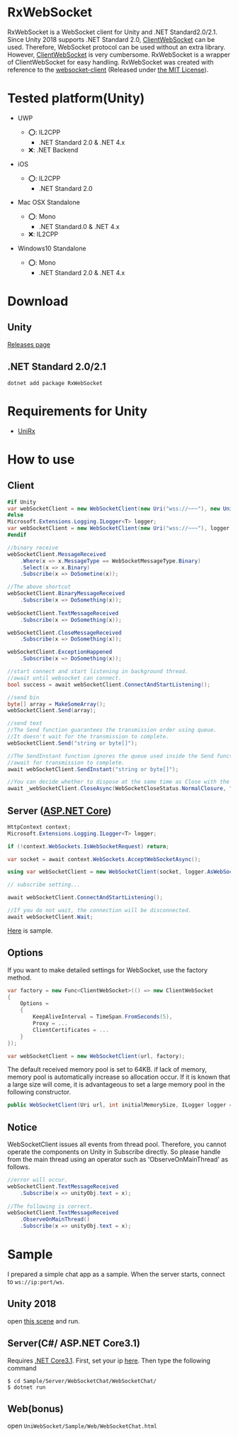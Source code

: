 # RxWebSocket
RxWebSocket is a WebSocket client for Unity and .NET Standard2.0/2.1. Since Unity 2018 supports .NET Standard 2.0, [ClientWebSocket](https://docs.microsoft.com/ja-jp/dotnet/api/system.net.websockets.clientwebsocket?view=netstandard-2.0) can be used. Therefore, WebSocket protocol can be used without an extra library. However, [ClientWebSocket](https://docs.microsoft.com/ja-jp/dotnet/api/system.net.websockets.clientwebsocket?view=netstandard-2.0) is very cumbersome.
RxWebSocket is a wrapper of ClientWebSocket for easy handling. RxWebSocket was created with reference to the [websocket-client](https://github.com/Marfusios/websocket-client) (Released under [the MIT License](https://github.com/Marfusios/websocket-client/blob/master/LICENSE)).

# Tested platform(Unity)
- UWP
  -  ⭕️: IL2CPP
     -  .NET Standard 2.0 & .NET 4.x
  -  ❌: .NET Backend
  
- iOS
  - ⭕️: IL2CPP
    - .NET Standard 2.0

- Mac OSX Standalone
  -  ⭕️: Mono
     -  .NET Standard.0 & .NET 4.x
  -  ❌: IL2CPP

- Windows10 Standalone
  -  ⭕️: Mono
     -  .NET Standard 2.0 & .NET 4.x

# Download
## Unity
[Releases page](https://github.com/nenoNaninu/RxWebSocket/releases)

## .NET Standard 2.0/2.1
```
dotnet add package RxWebSocket
```

# Requirements for Unity
- [UniRx](https://github.com/neuecc/UniRx/releases)

# How to use
## Client
```csharp
#if Unity
var webSocketClient = new WebSocketClient(new Uri("wss://~~~"), new UnityConsoleLogger());
#else 
Microsoft.Extensions.Logging.ILogger<T> logger;
var webSocketClient = new WebSocketClient(new Uri("wss://~~~"), logger.AsWebSocketLogger());
#endif

//binary receive
webSocketClient.MessageReceived
    .Where(x => x.MessageType == WebSocketMessageType.Binary)
    .Select(x => x.Binary)
    .Subscribe(x => DoSometine(x));

//The above shortcut
webSocketClient.BinaryMessageReceived
    .Subscribe(x => DoSomething(x));
    
webSocketClient.TextMessageReceived
    .Subscribe(x => DoSomething(x));

webSocketClient.CloseMessageReceived
    .Subscribe(x => DoSomething(x));

webSocketClient.ExceptionHappened
    .Subscribe(x => DoSomething(x));

//start connect and start listening in background thread.
//await until websocket can connect.
bool success = await webSocketClient.ConnectAndStartListening();

//send bin
byte[] array = MakeSomeArray();
webSocketClient.Send(array);

//send text
//The Send function guarantees the transmission order using queue.
//It doesn't wait for the transmission to complete.
webSocketClient.Send("string or byte[]");

//The SendInstant function ignores the queue used inside the Send function and sends it immediately.
//await for transmission to complete.
await webSocketClient.SendInstant("string or byte[]");

//You can decide whether to dispose at the same time as Close with the last bool parameter.
await _webSocketClient.CloseAsync(WebSocketCloseStatus.NormalClosure, "description", true);
```
## Server ([ASP.NET Core](https://dotnet.microsoft.com/apps/aspnet))
```csharp
HttpContext context;
Microsoft.Extensions.Logging.ILogger<T> logger;

if (!context.WebSockets.IsWebSocketRequest) return;

var socket = await context.WebSockets.AcceptWebSocketAsync();

using var webSocketClient = new WebSocketClient(socket, logger.AsWebSocketLogger());

// subscribe setting...

await webSocketClient.ConnectAndStartListening();

//If you do not wait, the connection will be disconnected.
await webSocketClient.Wait;
```
[Here](https://github.com/nenoNaninu/RxWebSocket/blob/master/Sample/Server/WebSocketChat/WebSocketChat/WebSocketChat/WebSocketChatMiddleware.cs#L29-L47) is sample.

## Options
If you want to make detailed settings for WebSocket, use the factory method.
```csharp
var factory = new Func<ClientWebSocket>(() => new ClientWebSocket
{
    Options =
    {
        KeepAliveInterval = TimeSpan.FromSeconds(5),
        Proxy = ...
        ClientCertificates = ...
    }
});

var webSocketClient = new WebSocketClient(url, factory);
```
The default received memory pool is set to 64KB.
if lack of memory, memory pool is automatically increase so allocation occur.
If it is known that a large size will come, it is advantageous to set a large memory pool in the following constructor.
```csharp
public WebSocketClient(Uri url, int initialMemorySize, ILogger logger = null, Func<ClientWebSocket> clientFactory = null)
```

## Notice
WebSocketClient issues all events from thread pool. Therefore, you cannot operate the components on Unity in Subscribe directly. So please handle from the main thread using an operator such as 'ObserveOnMainThread' as follows.
```csharp
//error will occur.
webSocketClient.TextMessageReceived
    .Subscribe(x => unityObj.text = x);
    
//The following is correct.
webSocketClient.TextMessageReceived
    .ObserveOnMainThread()
    .Subscribe(x => unityObj.text = x);
```
# Sample
I prepared a simple chat app as a sample. When the server starts, connect to ```ws://ip:port/ws```.
## Unity 2018
open [this scene](https://github.com/nenoNaninu/RxWebSocket/tree/master/Unity/UniWebSocket/Assets/Scenes) and run.


## Server(C#/ ASP.NET Core3.1)
Requires [.NET Core3.1](https://dotnet.microsoft.com/download/dotnet-core/3.0).  First, set your ip [here](https://github.com/nenoNaninu/UniWebSocket/blob/master/Sample/Server/WebSocketChat/WebSocketChat/Program.cs#L23).
Then type the following command
```
$ cd Sample/Server/WebSocketChat/WebSocketChat/
$ dotnet run
```

## Web(bonus)
open ```UniWebSocket/Sample/Web/WebSocketChat.html```
